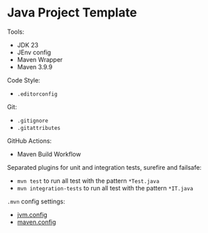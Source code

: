 # Java Project Template

Tools:

- JDK 23
- JEnv config
- Maven Wrapper
- Maven 3.9.9

Code Style:

- `.editorconfig`

Git:

- `.gitignore`
- `.gitattributes`

GitHub Actions:

- Maven Build Workflow

Separated plugins for unit and integration tests, surefire and failsafe:

- `mvn test` to run all test with the pattern `*Test.java`
- `mvn integration-tests` to run all test with the pattern `*IT.java`

`.mvn` config settings:

- [jvm.config](https://maven.apache.org/configure.html#mvn-jvm-config-file)
- [maven.config](https://maven.apache.org/configure.html#mvn-maven-config-file)